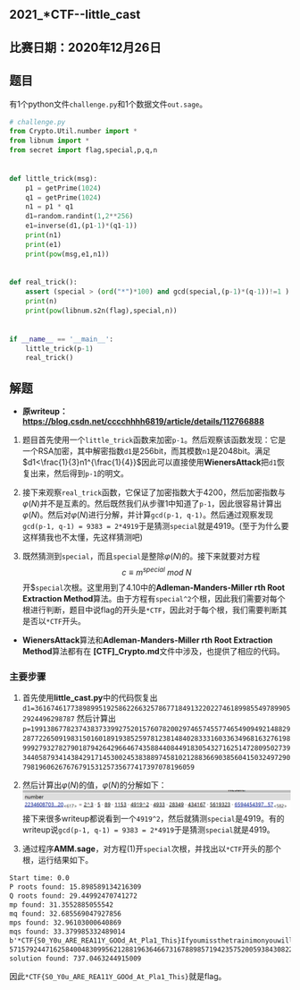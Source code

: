 ## 2021_*CTF--little_cast
## 比赛日期：2020年12月26日

## 题目
有1个python文件``challenge.py``和1个数据文件``out.sage``。
```py
# challenge.py
from Crypto.Util.number import *
from libnum import *
from secret import flag,special,p,q,n


def little_trick(msg):
    p1 = getPrime(1024)
    q1 = getPrime(1024)
    n1 = p1 * q1
    d1=random.randint(1,2**256)
    e1=inverse(d1,(p1-1)*(q1-1))
    print(n1)
    print(e1)
    print(pow(msg,e1,n1))


def real_trick():
    assert (special > (ord("*")*100) and gcd(special,(p-1)*(q-1))!=1 )
    print(n)
    print(pow(libnum.s2n(flag),special,n))


if __name__ == '__main__':
    little_trick(p-1)
    real_trick()
```

## 解题

* **原writeup：https://blog.csdn.net/cccchhhh6819/article/details/112766888**

1. 题目首先使用一个``little_trick``函数来加密``p-1``。然后观察该函数发现：它是一个RSA加密，其中解密指数``d1``是256bit，而其模数``n1``是2048bit。满足$d1<\frac{1}{3}n1^{\frac{1}{4}}$因此可以直接使用**WienersAttack**把``d1``恢复出来，然后得到``p-1``的明文。

2. 接下来观察``real_trick``函数，它保证了加密指数大于4200，然后加密指数与$\varphi(N)$并不是互素的。然后既然我们从步骤1中知道了``p-1``，因此很容易计算出$\varphi(N)$。然后对$\varphi(N)$进行分解，并计算``gcd(p-1, q-1)``。然后通过观察发现``gcd(p-1, q-1) = 9383 = 2*4919``于是猜测``special``就是4919。(至于为什么要这样猜我也不太懂，先这样猜测吧)

3. 既然猜测到``special``，而且``special``是整除$\varphi(N)$的。接下来就要对方程$$c\equiv m^{special}\ mod\ N \tag{1}$$开$``special``次根。这里用到了4.10中的**Adleman-Manders-Miller rth Root Extraction Method**算法。由于方程有``special^2``个根，因此我们需要对每个根进行判断，题目中说flag的开头是``*CTF``，因此对于每个根，我们需要判断其是否以``*CTF``开头。

* **WienersAttack**算法和**Adleman-Manders-Miller rth Root Extraction Method**算法都有在 **[CTF]_Crypto.md**文件中涉及，也提供了相应的代码。

### 主要步骤

1. 首先使用**little_cast.py**中的代码恢复出
``d1=36167461773898995192586226632578677184913220227461899855497899052924496298787``
然后计算出
``p=199138677823743837339927520157607820029746574557746549094921488292877226509198315016018919385259781238148402833316033634968163276198999279327827901879426429664674358844084491830543271625147280950273934405879341438429171453002453838897458102128836690385604150324972907981960626767679153125735677417397078196059``

2. 然后计算出$\varphi(N)$的值，$\varphi(N)$的分解如下：
![分解$\varphi(N)$](decomposition_phin.PNG)
接下来很多writeup都说看到一个``4919^2``，然后就猜测``special``是4919。有的writeup说``gcd(p-1, q-1) = 9383 = 2*4919``于是猜测``special``就是4919。

3. 通过程序**AMM.sage**，对方程(1)开``special``次根，并找出以``*CTF``开头的那个根，运行结果如下。
```
Start time: 0.0
P roots found: 15.898589134216309
Q roots found: 29.44992470741272
mp found: 31.3552885055542
mq found: 32.685569047927856
mps found: 32.96103000640869
mqs found: 33.379985332489014
b'*CTF{S0_Y0u_ARE_REA11Y_GOOd_At_Pla1_This}Ifyoumissthetrainimonyouwillknowthatiamgoneyoucanheartheflagfluwwwwwwwwww'
5715792447162584004830995621288196364667316788985719423575200593843082226610550301623816157835166569193582787431644910982754181340491582409788340367828925355394884518044538804653367543125682677650052644197537897019515168750419392615178911318381369421233129629180441067485047
solution found: 737.0463244915009
```
因此``*CTF{S0_Y0u_ARE_REA11Y_GOOd_At_Pla1_This}``就是flag。